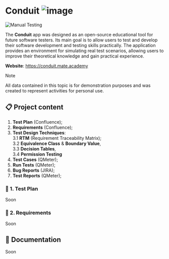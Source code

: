 # Conduit ![image](https://geps.dev/progress/10)
![Manual Testing](https://img.shields.io/badge/-Manual%20Testing-B3DDE0?style=for-the-badge) <!--![Ready To Automate](https://img.shields.io/badge/-Ready%20To%20Automate-FAD5B4?style=for-the-badge)-->

The **Conduit** app was designed as an open-source educational tool for future software testers. Its main goal is to allow users to test and develop their software development and testing skills practically. The application provides an environment for simulating real test scenarios, allowing users to improve their theoretical knowledge and gain practical experience. 

**Website**: https://conduit.mate.academy

> [!NOTE]
> All data contained in this topic is for demonstration purposes and was created to represent activities for personal use.

## 📋 Project content

<!--Sprawdzić jak stworzyć content -->

1. **Test Plan** (Confluence);
2. **Requirements** (Confluence);
3. **Test Design Techniques**:<br>
   3.1 **RTM** (Requirement Traceability Matrix);<br>
   3.2 **Equivalence Class** & **Boundary Value**,<br>
   3.3 **Decision Tables**,<br>
   3.4 **Permission Testing**<br>
4. **Test Cases** (QMeter);
5. **Run Tests** (QMeter);
6. **Bug Reports** (JIRA);
7. **Test Reports** (QMeter);

### 📄 1. Test Plan
Soon

### 📝 2. Requirements
Soon

## 📁 Documentation
Soon

<!--

### 🔗 1. RTM
The project uses RTM to ensure that all cart functions are tested. A detailed RTM document can be found in the `RTM.xlxs` file.

![image](https://github.com/user-attachments/assets/c858a5c4-10f7-4d85-b098-06a9533814a1)

### 🔐 2. Permission Testing
Permission testing verified access to cart functionality for the `logged-in` user and `guest`. Details of the permissions can be found in the `permission-testing.xlxs` file.

- **Guest** - Access to view the cart and add/remove products.
- **Logged-in user** - Full access to cart functions.

### 📝 3. Cart Requirements
The requirements for the functionality of the cart were created based on the data found on the site and according to my own needs, which allowed me to properly test the cart. The file `requirements.pdf` contains all the information and was created in confluence.

### 🧪 4. Test Cases
The test cases I created allow you to test the functionality of the shopping cart. The shopping cart has not been fully tested. These are only sample test cases created for your own use and were created in **TestRail**. You can access all test cases by downloading the file [test-cases.csv](https://drive.google.com/file/d/1eary8ppkEMDl6P6Ax2NxNQTQAq7uCoqH) and importing it into TestRail, or they are available in the `test.cases.xlxs` file.
- **Created**: 38 Test Cases

![image](https://github.com/user-attachments/assets/3d0c3368-1a7e-4651-9e24-2b4337325c71)

### 🧩 5. Run Tests
All 38 tests were run, included checking the user interface (GUI) and functionality. A total of 6 bugs were found and reported during the running of the tests. You can find details of the tests run in the `test-runs.xlxs` file, or you can download the '[gui.csv](https://drive.google.com/file/d/1qyX1xqI4NBUiEQqZXBw5b2DOydhj4LRS)' or '[functional.csv](https://drive.google.com/file/d/19orK3XnpscVOWvr2vcDPkdk6w3UWxqlA)' file and import them into TestRail.

![image](https://github.com/user-attachments/assets/934dcd8a-dace-4247-994f-0f4ab306adb4)

<details>
  <summary>
    <b>GUI</b>: A total of 14 tests were conducted and <b>4 bugs</b> were found.
  </summary>
<br>

![image](https://github.com/user-attachments/assets/518b2542-be34-4ab0-b30c-2044c4857eb5)
</details>

<details>
  <summary>
    <b>Functional tests</b>: A total of 24 tests were created and checked, of which <b>2 bugs</b> were found.
  </summary>
<br>
  
![image](https://github.com/user-attachments/assets/3325392f-5b82-4c56-84f5-89efd549f9ac)
</details>

### 🐞 6. Bug Reports
During the tests conducted, a total of 6 bugs were found and reported in the form of bug reports, which were executed in **Trello**. You can also find all the bug reports in the `bug-reports.xlxs` file.

**Trello**: [#JP-1](https://drive.google.com/file/d/1JtRW2kYzEezhe091UHuhD1EXHN9jomJQ), [#JP-2](https://drive.google.com/file/d/11qEsPgxHHIgnRqmafbNzTnPa9yzvijr0), [#JP-3](https://drive.google.com/file/d/1dFqu06-vwXVNfoDp8Fr-UVD00yfdp2PX), [#JP-4](https://drive.google.com/file/d/151AKQwFD9P90-kSXQHwBhnWlzzH20Yeb), [#JP-5](https://drive.google.com/file/d/1Nw4T4Dwz_NBMP3SJBquZgUSajgWJWNC0), [#JP-6](https://drive.google.com/file/d/1BmFavXznUM422re9iy-NezRimSLYTnqM)

### 📃 7. Test Reports
Detailed information on the test report can be obtained by opening the `test-reports.pdf` file.

![image](https://github.com/user-attachments/assets/a814b8a0-de35-4d16-af82-9278b46295be) ![image](https://github.com/user-attachments/assets/1a654895-b6d1-4ede-8948-a962076db874)





## 📁 Documentation
- **RTM**: [RTM.xlsx](https://docs.google.com/spreadsheets/d/1dv5GMb55A756aFzhB66i24EK7m9mjl3tSnmFojid0Q8)
- **Permission Testing**: [permission-testing.xlxs](https://docs.google.com/spreadsheets/d/1d2m8EFkMMieER7GYPcYF97bqN8sUEqH5n-hrjltaffY)
- **Cart Requirements**: [requirements.pdf](https://drive.google.com/file/d/1dDPvS2_x7UcuU-iylv2s7Y3JPXInXzMH)
- **Test Cases**: [test-cases.xlxs](https://docs.google.com/spreadsheets/d/17uW7ZPZ643ngJaIMvbOptw3WSrACYGBa)
- **Test Runs**: [test-runs.xlxs](https://docs.google.com/spreadsheets/d/1RHwItFefta8c620ekOOWOU6YYvHACBfP) 
- **Bug Reports**: [bug-reports.xlxs](https://docs.google.com/spreadsheets/d/1ZOV-nevuiZjzNDDV1dMw0YvXyfz6ZUcvoPZgO7N2faQ)
- **Test Reports**: [test-reports.pdf](https://drive.google.com/file/d/1YDI5xIW53yLMYC0scmnEHBxQftHMOtBV)

## 📊 Summary
The cart testing project has ensured that key functions have been checked and the application is working correctly. Identified bugs have been reported and are waiting to be fixed.

**Author**: Kamil Orzechowski,
**Date**: 10.11.2024
-->





<!-- OLD -->


<!--
#### TEST DESIGN TECHNIQUES
- [Decision Tables](https://docs.google.com/spreadsheets/d/1_QwLYoHX-wFwLkbF4XeUC8xj2N0owpHUrGfPhyajdVg/edit?usp=sharing),
- [Permission Testing](https://docs.google.com/spreadsheets/d/1sWTXYgmUzHOWZ_byyDByNwEZc-Yge0oUUuSJHusPbYI/edit?usp=sharing),
- [RTM](https://docs.google.com/spreadsheets/d/1V_a8-PQUHLUL0XI_8Qe2RyWdNLdfp5Eud5vHNXj-w6E/edit?usp=sharing)

## Test Plan - Confluence
```
https://drive.google.com/file/d/1UbIdFTEh6EvnyfX9bkic_5ouxOvzLB1g
```

## Test Cycle & Reports (QMetry)
![image](https://github.com/user-attachments/assets/a929bb53-ce3a-4e30-b29a-6b40f6cb2122)

#### Test Case Reports by Priority

![image](https://github.com/user-attachments/assets/7812772b-82de-4645-b5ca-f193ae9fd6db)

#### Test Execution Reports by Test Cycle

![image](https://github.com/user-attachments/assets/8983ce79-ddca-4d4f-9074-03333c4ca4b3)
  
#### Defects Reports by Defect Priority

![image](https://github.com/user-attachments/assets/85b0bf6a-a77a-4432-b757-07d19ec5bf22)

## Test Cases (QMetry)

```
https://docs.google.com/spreadsheets/d/1jhdSheEp4UuOUg-6s1QSJWD9kB-VjyLG8XLarTi69gE
```

![image](https://github.com/user-attachments/assets/d59651e5-b644-4ff8-bc44-72c53268dddb)

## Bugs (Jira)

```
https://docs.google.com/spreadsheets/d/1IOOXzgVQhU8L94FGYlnniQPbRjLNq-5KXBSmMT0aptQ
```

![image](https://github.com/user-attachments/assets/21b8708b-b9ca-479c-8d6e-03b2e99c83ca)
-->
